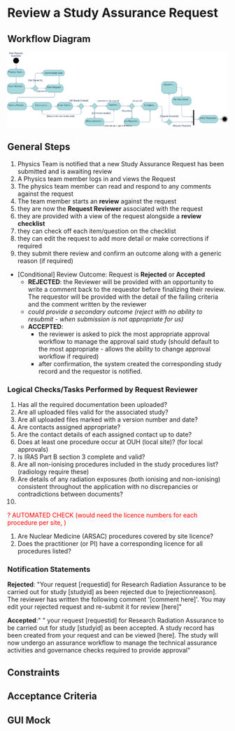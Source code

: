 # Review a Study Assurance Request

## Workflow Diagram

![Study Assurance Request Review Workflow](./diagrams/reviewStudyAssuranceRequest.drawio.svg)

## General Steps
1. Physics Team is notified that a new Study Assurance Request has been submitted and is awaiting review
2. A Physics team member logs in and views the Request
3. The physics team member can read and respond to any comments against the request
4. The team member starts an **review** against the request
5. they are now the **Request Reviewer** associated with the request
6. they are provided with a view of the request alongside a **review checklist**
7. they can check off each item/question on the checklist
8. they can edit the request to add more detail or make corrections if required
9. they submit there review and confirm an outcome along with a generic reason (if required)
- [Conditional] Review Outcome: Request is **Rejected** or **Accepted**
  - **REJECTED**: the Reviewer will be provided with an opportunity to write a comment back to the requestor before finalizing their review. The requestor will be provided with the detail of the failing criteria and the comment written by the reviewer
  -  *could provide a secondary outcome (reject with no ability to resubmit - when submission is not appropriate for us)*
  - **ACCEPTED**: 
    - the reviewer is asked to pick the most appropriate approval workflow to manage the approval said study (should default to the most appropriate - allows the ability to change approval workflow if required)
    - after confirmation, the system created the corresponding study record and the requestor is notified.

### Logical Checks/Tasks Performed by Request Reviewer
1. Has all the required documentation been uploaded?
2. Are all uploaded files valid for the associated study?
3. Are all uploaded files marked with a version number and date?
4. Are contacts assigned appropriate?
5. Are the contact details of each assigned contact up to date?
6. Does at least one procedure occur at OUH (local site)? (for local approvals)
7. Is IRAS Part B section 3 complete and valid?
8. Are all non-ionising procedures included in the study procedures list? (radiology require these)
9. Are details of any radiation exposures (both ionising and non-ionising) consistent throughout the application with no discrepancies or contradictions between documents?
10. 

<span style="color:red">
? AUTOMATED CHECK (would need the licence numbers for each procedure per site, ) 
</span>

1. Are Nuclear Medicine (ARSAC) procedures covered by site licence?
2. Does the practitioner (or PI) have a corresponding licence for all procedures listed? 

### Notification Statements
**Rejected**: "Your request [requestid] for Research Radiation Assurance to be carried out for study [studyid] as been rejected due to [rejectionreason]. The reviewer has written the following comment '[comment here]'. You may edit your rejected request and re-submit it for review [here]"

**Accepted**:" " your request [requestid] for Research Radiation Assurance to be carried out for study [studyid] as been accepted. A study record has been created from your request and can be viewed [here]. The study will now undergo an assurance workflow to manage the technical assurance activities and governance checks required to provide approval"

## Constraints

## Acceptance Criteria

## GUI Mock
